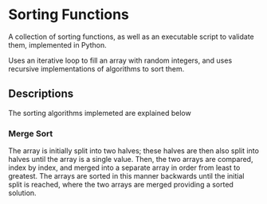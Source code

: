# Sorting Functions

A collection of sorting functions, as well as an executable script to validate them, implemented in Python.

Uses an iterative loop to fill an array with random integers, and uses recursive implementations of algorithms to sort them.

## Descriptions
The sorting algorithms implemeted are explained below

### Merge Sort
The array is initially split into two halves; these halves are then also split into halves until the 
array is a single value. Then, the two arrays are compared, index by index, and merged into a separate 
array in order from least to greatest. The arrays are sorted in this manner backwards until the initial 
split is reached, where the two arrays are merged providing a sorted solution.

